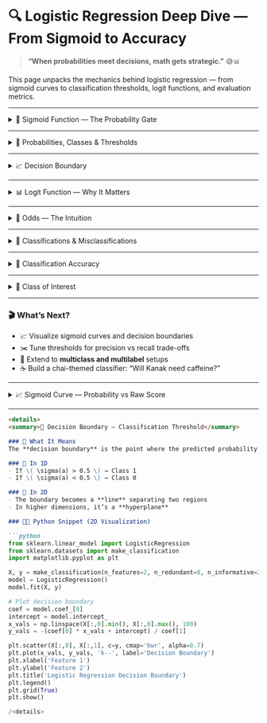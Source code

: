 # 🔍 Logistic Regression Deep Dive — From Sigmoid to Accuracy  
> **“When probabilities meet decisions, math gets strategic.”** 😅📊

This page unpacks the mechanics behind logistic regression — from sigmoid curves to classification thresholds, logit functions, and evaluation metrics.

---

<details>
<summary>📐 Sigmoid Function — The Probability Gate</summary>

### 🎯 What It Does  
Transforms any real-valued number into a probability between 0 and 1.  
The **variance** of the sigmoid output reflects how uncertain the prediction is — highest near 0.5, lowest near 0 or 1.

---

### 🧮 Sigmoid Variance Equation

$$
\sigma^2(a) = \frac{1}{(1 + e^{-a})^2}, \quad \text{where } a = -\beta_0 - \beta_1 x_1 + \dots + \beta_n x_n
$$

---

### 📐 Annotated Terms in Sigmoid Variance Equation

### 📐 Annotated Terms in Sigmoid Variance Equation

| Symbol                          | Meaning                                                                 |
|----------------------------------|-------------------------------------------------------------------------|
| \(\sigma^2(a)\)                 | Variance of the sigmoid output — reflects uncertainty in prediction     |
| \(e^{-a}\)                      | Exponential decay — controls the steepness of the sigmoid curve         |
| \(a\)                           | Linear combination of inputs and weights — raw model score              |
| \(\beta_0\)                     | Intercept term — baseline bias                                          |
| \(\beta_1, \dots, \beta_n\)     | Coefficients — influence of each feature on the prediction              |
| \(x_1, \dots, x_n\)             | Input features — the data used to make predictions                      |


---

### ☕ Intuition  
As \(a\) increases, the sigmoid output approaches 1 and variance drops — Kanak’s confidence rises.  
As \(a\) nears 0, the output hovers around 0.5 — uncertainty peaks, like debugging pre-chai.

</details>


---

<details>
<summary>🔢 Probabilities, Classes & Thresholds</summary>

### 🧠 How It Works  
Logistic regression outputs a probability \( \hat{p} \) for class membership.  
We convert this into a class label using a **threshold** (default = 0.5):

- If \( \hat{p} > \text{threshold} \) → Class 1 (e.g., “Stressed”)  
- If \( \hat{p} < \text{threshold} \) → Class 0 (e.g., “Calm”)

### ⚖️ Implications of Changing the Threshold  
| Threshold ↑ | Threshold ↓ |
|-------------|-------------|
| Fewer positives predicted | More positives predicted |
| Higher precision | Higher recall |
| May miss true positives | May include false positives |

</details>

---

<details>
<summary>📈 Decision Boundary</summary>

### 🎯 What It Is  
The point where the predicted probability crosses the threshold — typically where \( \hat{p} = 0.5 \).  
In 2D, it’s a line; in higher dimensions, it’s a hyperplane.

### ☕ Analogy  
It’s like Kanak’s debugging threshold — below 0.5, it’s “probably fine”; above 0.5, it’s “time to refactor.”

</details>

---

<details>
<summary>📊 Logit Function — Why It Matters</summary>

### 🧠 Definition  
The **logit** is the inverse of the sigmoid:



\[
\text{logit}(p) = \log\left(\frac{p}{1 - p}\right)
\]



### 🎯 Why Use It  
- Converts probabilities to **log-odds**  
- Makes the model **linear in parameters**  
- Enables interpretation of coefficients

</details>

---

<details>
<summary>🎲 Odds — The Intuition</summary>

### 🧠 What Are Odds?  
Odds represent the ratio of success to failure:



\[
\text{Odds} = \frac{p}{1 - p}
\]



### 📊 Example  
- \( p = 0.8 \) → Odds = 4 (4 times more likely to be class 1)  
- \( p = 0.2 \) → Odds = 0.25 (less likely to be class 1)

</details>

---

<details>
<summary>🚦 Classifications & Misclassifications</summary>

### ✅ True Positives (TP)  
Correctly predicted class 1

### ❌ False Positives (FP)  
Predicted class 1, but it’s actually class 0

### ❌ False Negatives (FN)  
Predicted class 0, but it’s actually class 1

### ✅ True Negatives (TN)  
Correctly predicted class 0

</details>

---

<details>
<summary>📏 Classification Accuracy</summary>

### 🧮 Formula  


\[
\text{Accuracy} = \frac{TP + TN}{TP + TN + FP + FN}
\]



### ⚠️ Caveat  
Accuracy can be misleading with **imbalanced classes** — use **precision**, **recall**, and **F1 score** for deeper insight.

</details>

---

<details>
<summary>🎯 Class of Interest</summary>

### 🧠 What It Means  
The class you care most about — often the **positive class** (e.g., “Stressed”, “Churn”, “Disease”).

### 📊 Why It Matters  
- Guides threshold tuning  
- Impacts metric selection  
- Shapes model interpretation

</details>

---

### 🎬 What’s Next?

- 📈 Visualize sigmoid curves and decision boundaries  
- ✂️ Tune thresholds for precision vs recall trade-offs  
- 🧠 Extend to **multiclass and multilabel** setups  
- ☕ Build a chai-themed classifier: “Will Kanak need caffeine?”

---

<details>
<summary>📈 Sigmoid Curve — Probability vs Raw Score</summary>

### 🎯 What It Shows  
The sigmoid function maps any input \( a \) to a probability between 0 and 1:



\[
\sigma(a) = \frac{1}{1 + e^{-a}}
\]



### 📊 Plot Characteristics  
- S-shaped curve  
- Centered at \( a = 0 \) → probability = 0.5  
- As \( a \to +\infty \), \( \sigma(a) \to 1 \)  
- As \( a \to -\infty \), \( \sigma(a) \to 0 \)

### ☕ Intuition  
Think of it as Kanak’s confidence meter — low \( a \) = uncertain, high \( a \) = confident prediction.

### 🧑‍💻 Python Snippet

```python
import numpy as np
import matplotlib.pyplot as plt

a = np.linspace(-10, 10, 100)
sigmoid = 1 / (1 + np.exp(-a))

plt.plot(a, sigmoid, label='Sigmoid Curve')
plt.axhline(0.5, color='gray', linestyle='--', label='Threshold = 0.5')
plt.xlabel('Raw Score (a)')
plt.ylabel('Probability')
plt.title('Sigmoid Function')
plt.legend()
plt.grid(True)
plt.show()
```
</details>


---

```markdown
<details>
<summary>🧭 Decision Boundary — Classification Threshold</summary>

### 🎯 What It Means  
The **decision boundary** is the point where the predicted probability crosses the classification threshold (usually 0.5).

### 📐 In 1D  
- If \( \sigma(a) > 0.5 \) → Class 1  
- If \( \sigma(a) < 0.5 \) → Class 0

### 📐 In 2D  
- The boundary becomes a **line** separating two regions  
- In higher dimensions, it’s a **hyperplane**

### 🧑‍💻 Python Snippet (2D Visualization)

```python
from sklearn.linear_model import LogisticRegression
from sklearn.datasets import make_classification
import matplotlib.pyplot as plt

X, y = make_classification(n_features=2, n_redundant=0, n_informative=2, n_clusters_per_class=1)
model = LogisticRegression()
model.fit(X, y)

# Plot decision boundary
coef = model.coef_[0]
intercept = model.intercept_
x_vals = np.linspace(X[:,0].min(), X[:,0].max(), 100)
y_vals = -(coef[0] * x_vals + intercept) / coef[1]

plt.scatter(X[:,0], X[:,1], c=y, cmap='bwr', alpha=0.7)
plt.plot(x_vals, y_vals, 'k--', label='Decision Boundary')
plt.xlabel('Feature 1')
plt.ylabel('Feature 2')
plt.title('Logistic Regression Decision Boundary')
plt.legend()
plt.grid(True)
plt.show()

/<details>
